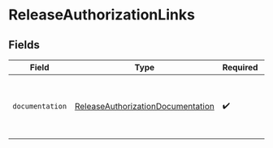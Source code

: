 # ReleaseAuthorizationLinks


## Fields

| Field                                                                                         | Type                                                                                          | Required                                                                                      | Description                                                                                   |
| --------------------------------------------------------------------------------------------- | --------------------------------------------------------------------------------------------- | --------------------------------------------------------------------------------------------- | --------------------------------------------------------------------------------------------- |
| `documentation`                                                                               | [ReleaseAuthorizationDocumentation](../../models/errors/ReleaseAuthorizationDocumentation.md) | :heavy_check_mark:                                                                            | The URL to the generic Mollie API error handling guide.                                       |